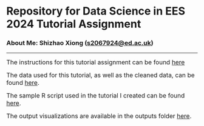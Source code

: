# Repository for Data Science in EES 2024 Tutorial Assignment
### About Me: Shizhao Xiong (s2067924@ed.ac.uk)
----
<span style="font-size: 16px;">The instructions for this tutorial assignment can be found [here](https://github.com/EdDataScienceEES/tutorial-Biodiversity-Hotspot-Mapping/tree/master/instructions)

<span style="font-size: 16px;">The data used for this tutorial, as well as the cleaned data, can be found [here](https://github.com/EdDataScienceEES/tutorial-Biodiversity-Hotspot-Mapping/tree/master/data).

<span style="font-size: 16px;">The sample R script used in the tutorial I created can be found [here](https://github.com/EdDataScienceEES/tutorial-Biodiversity-Hotspot-Mapping/tree/master/script).

<span style="font-size: 16px;">The output visualizations are available in the outputs folder [here](https://github.com/EdDataScienceEES/tutorial-Biodiversity-Hotspot-Mapping/tree/master/outputs).  